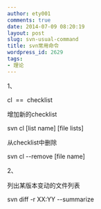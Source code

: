 ```yaml
---
author: ety001
comments: true
date: 2014-07-09 08:20:19
layout: post
slug: svn-usual-command
title: svn常用命令
wordpress_id: 2629
tags:
- 理论
---
```


1、

cl  ==  checklist

增加新的checklist

svn cl [list name] [file lists]

从checklist中删除

svn cl --remove [file name]

2、

列出某版本变动的文件列表

svn diff -r XX:YY --summarize

